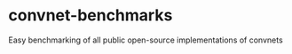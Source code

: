 convnet-benchmarks
==================

Easy benchmarking of all public open-source implementations of convnets
